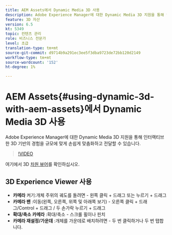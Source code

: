 ```yaml
---
title: AEM Assets에서 Dynamic Media 3D 사용
description: Adobe Experience Manager에 대한 Dynamic Media 3D 지원을 통해 인터랙티브한 3D 기반의 경험을 규모에 맞게 손쉽게 맞춤화하고 전달할 수 있습니다
feature: 3D 자산
version: 6.5
kt: 5349
topic: 컨텐츠 관리
role: 비즈니스 전문가
level: 초급
translation-type: tm+mt
source-git-commit: d9714b9a291ec3ee5f3dba9723de72bb120d2149
workflow-type: tm+mt
source-wordcount: '152'
ht-degree: 1%

---
```



# AEM Assets{#using-dynamic-3d-with-aem-assets}에서 Dynamic Media 3D 사용

Adobe Experience Manager에 대한 Dynamic Media 3D 지원을 통해 인터랙티브한 3D 기반의 경험을 규모에 맞게 손쉽게 맞춤화하고 전달할 수 있습니다.

>[!VIDEO](https://video.tv.adobe.com/v/35156/?quality=9&learn=on)

여기에서 3D [차원 뷰어](http://s7d1.scene7.com/s7viewers/html5/DimensionalViewer.html?asset=DynamicmediaNA1/canBlue-2&amp;config=DynamicmediaNA1/Dimensional&amp;serverUrl=http://s7d1.scene7.com/is/image/&amp;contenturl=http://s7d1.scene7.com/is/content/)를 확인하십시오.


## 3D Experience Viewer 사용

* **카메라**  켜기:개체 주위의 궤도를 돌려면 - 왼쪽 클릭 + 드래그 또는 누르기 + 드래그
* **카메라 팬** :이동(왼쪽, 오른쪽, 위쪽 및 아래쪽 보기) - 오른쪽 클릭 + 드래그/Control + 드래그 / 두 손가락 누르기 + 드래그
* **확대/축소 카메라** :확대/축소 - 스크롤 휠이나 핀치
* **카메라 재설정/가운데** :개체를 가운데로 배치하려면 - 두 번 클릭하거나 두 번 탭합니다.